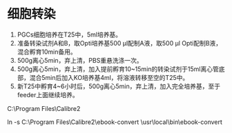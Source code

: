 # 细胞转染

1. PGCs细胞培养在T25中，5ml培养基。
2. 准备转染试剂A和B，取Opti培养基500 μl配制A液，取500 μl Opti配制B液，混合孵育10min备用。
3. 500g离心5min，弃上清，PBS重悬洗涤一次。
4. 500g离心5min，弃上清，加入提前孵育10~15min的转染试剂于15ml离心管底部，混合5min后加入KO培养基4ml，将溶液转移至空的T25中。
5. 新T25中孵育4~6小时后，500g离心5min，弃上清，加入完全培养基，至于feeder上面继续培养。

C:\Program Files\Calibre2

ln -s C:\Program Files\Calibre2\ebook-convert  \usr\local\bin\ebook-convert